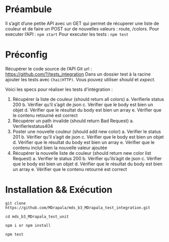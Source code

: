 # Préambule

Il s’agit d’une petite API avec un GET qui permet de récuperer une liste de couleur et de faire un POST sur de nouvelles valeurs : route, /colors.
Pour executer l’API : ```npm start```
Pour executer les tests : ```npm test```

# Préconfig

Récupérer le code source de l’API
Git url ​: https://github.com/?/tests_integration
Dans un dossier test à la racine ajouter les tests avec `Chai(HTTP)`. 
Vous pouvez utiliser *should* et *expect*.

Voici les specs pour réaliser les tests d'intégration :
  1. Récupérer la liste de couleur (​should return all colors​)
    a. Verifierle status 200
    b. Vérifier qu’il s’agit de json
    c. Vérifier que le body est bien un objet
    d. Vérifier que le résultat du body est bien un array
    e. Vérifier que le contenu retourné est correct
  2. Récupérer un path invalide (​should return Bad Request​) a. Verifierlestatus404
  3. Poster une nouvelle couleur (​should add new color​)
    a. Verifier le status 201
    b. Vérifier qu’il s’agit de json
    c. Vérifier que le body est bien un objet
    d. Vérifier que le résultat du body est bien un array
    e. Vérifier que le contenu inclut bien la nouvelle valeur ajoutée
  4. Récupérer la nouvelle liste de couleur (​should return new color list Request​)
      a. Verifier le status 200
      b. Vérifier qu’ils’agit de json
      c. Vérifier que le body est bien un objet
      d. Vérifier que le résultat du body est bien un array
      e. Vérifier que le contenu retourné est correct

# Installation && Exécution 

```git clone https://github.com/MDrapala/mds_b3_MDrapala_test_integration.git```

```cd mds_b3_MDrapala_test_unit```

```npm i or npm install```

```npm test```
